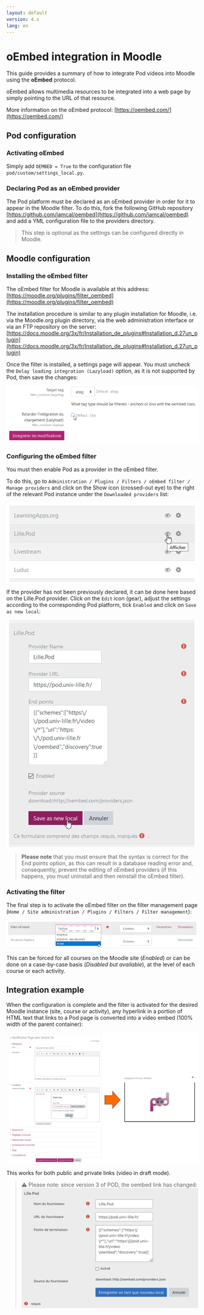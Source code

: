 ```yaml
---
layout: default
version: 4.x
lang: en
---
```


# oEmbed integration in Moodle

This guide provides a summary of how to integrate Pod videos into Moodle using the **oEmbed** protocol.

oEmbed allows multimedia resources to be integrated into a web page by simply pointing to the URL of that resource.

More information on the oEmbed protocol: [https://oembed.com/](https://oembed.com/)

## Pod configuration

### Activating oEmbed

Simply add `OEMBED = True` to the configuration file `pod/custom/settings_local.py`.

### Declaring Pod as an oEmbed provider

The Pod platform must be declared as an oEmbed provider in order for it to appear in the Moodle filter.
To do this, fork the following GitHub repository [https://github.com/iamcal/oembed](https://github.com/iamcal/oembed) and add a YML configuration file to the providers directory.

> This step is optional as the settings can be configured directly in Moodle.

## Moodle configuration

### Installing the oEmbed filter

The oEmbed filter for Moodle is available at this address: [https://moodle.org/plugins/filter_oembed](https://moodle.org/plugins/filter_oembed)

The installation procedure is similar to any plugin installation for Moodle, i.e. via the Moodle.org plugin directory, via the web administration interface or via an FTP repository on the server: [https://docs.moodle.org/3x/fr/Installation_de_plugins#Installation_d.27un_plugin](https://docs.moodle.org/3x/fr/Installation_de_plugins#Installation_d.27un_plugin)

Once the filter is installed, a settings page will appear. You must uncheck the `Delay loading integration (Lazyload)` option, as it is not supported by Pod, then save the changes:

![Installing the oEmbed filter](configuration_screens/oembed1.png)

### Configuring the oEmbed filter

You must then enable Pod as a provider in the oEmbed filter.

To do this, go to `Administration / Plugins / Filters / oEmbed filter / Manage providers` and click on the Show icon (crossed-out eye) to the right of the relevant Pod instance under the `Downloaded providers` list:

![Configuring the oEmbed filter](configuration_screens/oembed2.webp)

If the provider has not been previously declared, it can be done here based on the Lille.Pod provider. Click on the `Edit` icon (gear), adjust the settings according to the corresponding Pod platform, tick `Enabled` and click on `Save as new local`:

![oEmbed filter configuration](configuration_screens/oembed3.webp)

> **Please note** that you must ensure that the syntax is correct for the End points option, as this can result in a database reading error and, consequently, prevent the editing of oEmbed providers (if this happens, you must uninstall and then reinstall the oEmbed filter).

### Activating the filter

The final step is to activate the oEmbed filter on the filter management page (`Home / Site administration / Plugins / Filters / Filter management`):

![Activating the oEmbed filter](configuration_screens/oembed4.png)

This can be forced for all courses on the Moodle site (_Enabled_) or can be done on a case-by-case basis (_Disabled but available_), at the level of each course or each activity.

## Integration example

When the configuration is complete and the filter is activated for the desired Moodle instance (site, course or activity), any hyperlink in a portion of HTML text that links to a Pod page is converted into a video embed (100% width of the parent container):

![Embed example](configuration_screens/oembed5.webp)

This works for both public and private links (video in draft mode).

> ⚠️ Please note: since version 3 of POD, the oembed link has changed:
> ![OEmbed link from Pod v3](configuration_screens/oembed6.webp)
